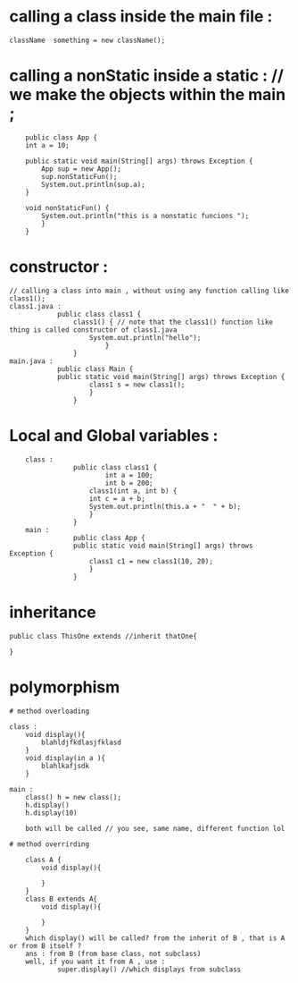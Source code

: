 # calling a class inside the main file : 
    className  something = new className();

# calling a nonStatic inside a static : // we make the objects within the main ;
        public class App {
        int a = 10;

        public static void main(String[] args) throws Exception {
            App sup = new App();
            sup.nonStaticFun();
            System.out.println(sup.a);
        }

        void nonStaticFun() {
            System.out.println("this is a nonstatic funcions ");
            }
        }


# constructor : 
    // calling a class into main , without using any function calling like class1();
    class1.java : 
                public class class1 {
                    class1() { // note that the class1() function like thing is called constructor of class1.java
                        System.out.println("hello");
                            }
                    }
    main.java : 
                public class Main {
                public static void main(String[] args) throws Exception {
                        class1 s = new class1();
                        }
                    }

# Local and Global variables : 

        class : 
                    public class class1 {
                            int a = 100;
                            int b = 200;
                        class1(int a, int b) {
                        int c = a + b;
                        System.out.println(this.a + "  " + b);
                        }
                    }
        main : 
                    public class App {
                    public static void main(String[] args) throws Exception {
                        class1 c1 = new class1(10, 20);
                        }
                    }
    

# inheritance 
    public class ThisOne extends //inherit thatOne{
         
    }

# polymorphism 

    # method overloading 

    class : 
        void display(){
            blahldjfkdlasjfklasd
        }
        void display(in a ){
            blahlkafjsdk
        }
    
    main : 
        class() h = new class();
        h.display()
        h.display(10)

        both will be called // you see, same name, different function lol 

    # method overrirding 

        class A {
            void display(){

            }
        }
        class B extends A{
            void display(){

            }
        }
        which display() will be called? from the inherit of B , that is A or from B itself ? 
        ans : from B (from base class, not subclass)
        well, if you want it from A , use : 
                super.display() //which displays from subclass 
